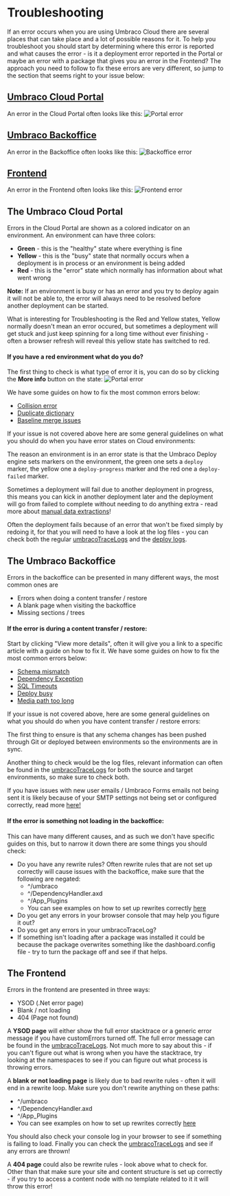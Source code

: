 # Troubleshooting

If an error occurs when you are using Umbraco Cloud there are several places that can take place and a lot of possible reasons for it. To help you troubleshoot you should start by determining where this error is reported and what causes the error - is it a deployment error reported in the Portal or maybe an error with a package that gives you an error in the Frontend? The approach you need to follow to fix these errors are very different, so jump to the section that seems right to your issue below:

## [Umbraco Cloud Portal](#the-umbraco-cloud-portal)
An error in the Cloud Portal often looks like this:
![Portal error](images/portal-error.png)

## [Umbraco Backoffice](#the-umbraco-backoffice)
An error in the Backoffice often looks like this:
![Backoffice error](images/backoffice-error.png)

## [Frontend](#the-frontend)
An error in the Frontend often looks like this:
![Frontend error](images/frontend-error.png)

## The Umbraco Cloud Portal
Errors in the Cloud Portal are shown as a colored indicator on an environment. An environment can have three colors:
* __Green__ - this is the "healthy" state where everything is fine
* __Yellow__ - this is the "busy" state that normally occurs when a deployment is in process or an environment is being added
* __Red__ - this is the "error" state which normally has information about what went wrong

**Note:** If an environment is busy or has an error and you try to deploy again it will not be able to, the error will always need to be resolved before another deployment can be started.

What is interesting for Troubleshooting is the Red and Yellow states, Yellow normally doesn't mean an error occured, but sometimes a deployment will get stuck and just keep spinning for a long time without ever finishing - often a browser refresh will reveal this yellow state has switched to red.

#### If you have a red environment what do you do?
The first thing to check is what type of error it is, you can do so by clicking the __**More info**__ button on the state:
![Portal error](images/portal-error2.png)

We have some guides on how to fix the most common errors below:
* [Collision error](Deployments/Structure-Error)
* [Duplicate dictionary](Deployments/Duplicate-Dictionary-Items)
* [Baseline merge issues](../Getting-Started/Baselines/Baseline-Merge-Conflicts)

If your issue is not covered above here are some general guidelines on what you should do when you have error states on Cloud environments:

The reason an environment is in an error state is that the Umbraco Deploy engine sets markers on the environment, the green one sets a `deploy` marker, the yellow one a `deploy-progress` marker and the red one a `deploy-failed` marker.

Sometimes a deployment will fail due to another deployment in progress, this means you can kick in another deployment later and the deployment will go from failed to complete without needing to do anything extra - read more about [manual data extractions](../Set-Up/Power-Tools/Manual-extractions)!

Often the deployment fails because of an error that won't be fixed simply by redoing it, for that you will need to have a look at the log files - you can check both the regular [umbracoTraceLogs]() and the [deploy logs]().


## The Umbraco Backoffice
Errors in the backoffice can be presented in many different ways, the most common ones are 
* Errors when doing a content transfer / restore 
* A blank page when visiting the backoffice
* Missing sections / trees

#### If the error is during a content transfer / restore:
Start by clicking "View more details", often it will give you a link to a specific article with a guide on how to fix it. We have some guides on how to fix the most common errors below:
* [Schema mismatch](Deployments/Schema-Mismatches)
* [Dependency Exception](Deployments/Dependency-Exceptions)
* [SQL Timeouts](Deployments/Deploy-Settings)
* [Deploy busy]()
* [Media path too long](Deployments/Path-too-long-exception)

If your issue is not covered above, here are some general guidelines on what you should do when you have content transfer / restore errors:

The first thing to ensure is that any schema changes has been pushed through Git or deployed between environments so the environments are in sync. 

Another thing to check would be the log files, relevant information can often be found in the [umbracoTraceLogs]() for both the source and target environments, so make sure to check both.

If you have issues with new user emails / Umbraco Forms emails not being sent it is likely because of your SMTP settings not being set or configured correctly, read more [here!](../Set-Up/SMTP-settings)

#### If the error is something not loading in the backoffice:
This can have many different causes, and as such we don't have specific guides on this, but to narrow it down there are some things you should check:

* Do you have any rewrite rules? Often rewrite rules that are not set up correctly will cause issues with the backoffice, make sure that the following are negated:
    * ^/umbraco 
    * ^/DependencyHandler.axd
    * ^/App_Plugins
    * You can see examples on how to set up rewrites correctly [here](../Set-Up/Manage-Domains/Rewrites-on-Cloud)
* Do you get any errors in your browser console that may help you figure it out?
* Do you get any errors in your umbracoTraceLog?
* If something isn't loading after a package was installed it could be because the package overwrites something like the dashboard.config file - try to turn the package off and see if that helps. 


## The Frontend
Errors in the frontend are presented in three ways:
* YSOD (.Net error page)
* Blank / not loading
* 404 (Page not found)

A **YSOD page** will either show the full error stacktrace or a generic error message if you have customErrors turned off. The full error message can be found in the [umbracoTraceLogs](). Not much more to say about this - if you can't figure out what is wrong when you have the stacktrace, try looking at the namespaces to see if you can figure out what process is throwing errors.

A **blank or not loading page** is likely due to bad rewrite rules - often it will end in a rewrite loop. Make sure you don't rewrite anything on these paths:
* ^/umbraco 
* ^/DependencyHandler.axd
* ^/App_Plugins
* You can see examples on how to set up rewrites correctly [here](../Set-Up/Manage-Domains/Rewrites-on-Cloud)

You should also check your console log in your browser to see if something is failing to load. Finally you can check the [umbracoTraceLogs]() and see if any errors are thrown!

A **404 page** could also be rewrite rules - look above what to check for. Other than that make sure your site and content structure is set up correctly - if you try to access a content node with no template related to it it will throw this error!